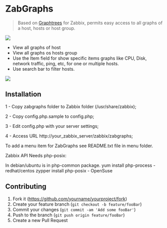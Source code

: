 # ZabGraphs
> Based on [Graphtrees](https://share.zabbix.com/zabbix-tools-and-utilities/web-addons/graphtree-for-zabbix) for Zabbix, permits easy access to all graphs of a host, hosts or host group.

![](https://repository-images.githubusercontent.com/189693207/0b4ecb00-85ec-11e9-8c44-8aa5c1fb7d94)

- View all graphs of host
- View all graphs os hosts group
- Use the Item field for show specific items graphs like CPU, Disk, network traffic, ping, etc, for one or multiple hosts.
- Use search bar to filter hosts.


![](https://user-images.githubusercontent.com/7674445/58826320-74dfd100-860e-11e9-90e2-ca2c09816038.png)


## Installation

1 - Copy zabgraphs folder to Zabbix folder (/usr/share/zabbix);

2 - Copy config.php.sample to config.php;

3 - Edit config.php with your server settings;

4 - Access URL http://your_zabbix_server/zabbix/zabgraphs;


To add a menu item for ZabGraphs see README.txt file in menu folder.


Zabbix API Needs php-posix:

In debian/ubuntu is in php-common package.
yum install php-process - redhat/centos
zypper install php-posix - OpenSuse


## Contributing

1. Fork it (<https://github.com/yourname/yourproject/fork>)
2. Create your feature branch (`git checkout -b feature/fooBar`)
3. Commit your changes (`git commit -am 'Add some fooBar'`)
4. Push to the branch (`git push origin feature/fooBar`)
5. Create a new Pull Request

<!-- Markdown link & img dfn's -->
[npm-image]: https://img.shields.io/npm/v/datadog-metrics.svg?style=flat-square
[npm-url]: https://npmjs.org/package/datadog-metrics
[npm-downloads]: https://img.shields.io/npm/dm/datadog-metrics.svg?style=flat-square
[travis-image]: https://img.shields.io/travis/dbader/node-datadog-metrics/master.svg?style=flat-square
[travis-url]: https://travis-ci.org/dbader/node-datadog-metrics
[wiki]: https://github.com/yourname/yourproject/wiki
